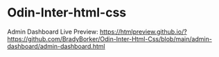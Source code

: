 # Odin-Inter-html-css

Admin Dashboard Live Preview:
https://htmlpreview.github.io/?https://github.com/BradyBorker/Odin-Inter-Html-Css/blob/main/admin-dashboard/admin-dashboard.html
